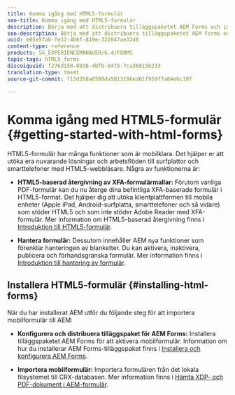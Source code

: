 ```yaml
---
title: Komma igång med HTML5-formulär
seo-title: Komma igång med HTML5-formulär
description: Börja med att distribuera tilläggspaketet AEM Forms och importera befintliga HTML5-formulär till AEM.
seo-description: Börja med att distribuera tilläggspaketet AEM Forms och importera befintliga HTML5-formulär till AEM.
uuid: e85e57ab-fe32-4b6f-819e-322047ae3240
content-type: reference
products: SG_EXPERIENCEMANAGER/6.4/FORMS
topic-tags: hTML5_forms
discoiquuid: f276d150-8936-4bfb-8475-7ca36815b233
translation-type: tm+mt
source-git-commit: f13d358a6508da5813186ed61f959f7a84e6c19f

---
```



# Komma igång med HTML5-formulär {#getting-started-with-html-forms}

HTML5-formulär har många funktioner som är mobilklara. Det hjälper er att utöka era nuvarande lösningar och arbetsflöden till surfplattor och smarttelefoner med HTML5-webbläsare. Några av funktionerna är:

* **HTML5-baserad återgivning av XFA-formulärmallar:** Förutom vanliga PDF-formulär kan du nu återge dina befintliga XFA-baserade formulär i HTML5-format. Det hjälper dig att utöka klientplattformen till mobila enheter (Apple iPad, Android-surfplatta, smarttelefoner och så vidare) som stöder HTML5 och som inte stöder Adobe Reader med XFA-formulär. Mer information om HTML5-baserad återgivning finns i [Introduktion till HTML5-formulär](/help/forms/using/introduction.md).

* **Hantera formulär:** Dessutom innehåller AEM nya funktioner som förenklar hanteringen av blanketter. Du kan aktivera, inaktivera, publicera och förhandsgranska formulär. Mer information finns i [Introduktion till hantering av formulär](/help/forms/using/introduction-managing-forms.md).

## Installera HTML5-formulär {#installing-html-forms}

När du har installerat AEM utför du följande steg för att importera mobilformulär till AEM:

* **Konfigurera och distribuera tilläggspaket för AEM Forms:** Installera tilläggspaketet AEM Forms för att aktivera mobilformulär. Information om hur du installerar AEM Forms-tilläggspaket finns i [Installera och konfigurera AEM Forms](/help/forms/using/installing-configuring-aem-forms-osgi.md).

* **Importera mobilformulär:** Importera formulären från det lokala filsystemet till CRX-databasen. Mer information finns i [Hämta XDP- och PDF-dokument i AEM-formulär](/help/forms/using/get-xdp-pdf-documents-aem.md).

